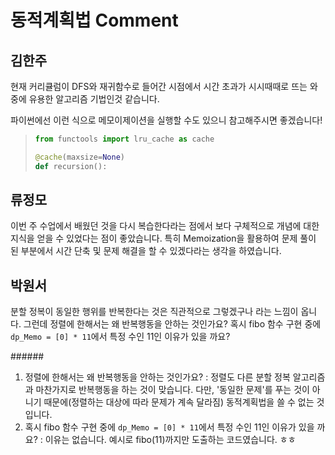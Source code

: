 # 동적계획법 Comment

## 김한주

현재 커리큘럼이 DFS와 재귀함수로 들어간 시점에서 시간 초과가 시시때때로 뜨는 와중에 유용한 알고리즘 기법인것 같습니다.  

파이썬에선 이런 식으로 메모이제이션을 실행할 수도 있으니 참고해주시면 좋겠습니다!
>```python
>from functools import lru_cache as cache
>
>@cache(maxsize=None)
> def recursion():
> ```

## 류정모

이번 주 수업에서 배웠던 것을 다시 복습한다라는 점에서 보다 구체적으로 개념에 대한 지식을 얻을 수 있었다는 점이 좋았습니다.
특히 Memoization을 활용하여 문제 풀이 된 부분에서 시간 단축 및 문제 해결을 할 수 있겠다라는 생각을 하였습니다.

## 박원서

분할 정복이 동일한 행위를 반복한다는 것은 직관적으로 그렇겠구나 라는 느낌이 옵니다. 그런데 정렬에 한해서는 왜 반복행동을 안하는 것인가요? 혹시 fibo 함수 구현 중에 `dp_Memo = [0] * 11`에서 특정 수인 11인 이유가 있을 까요?

###<ans>###
  1. 정렬에 한해서는 왜 반복행동을 안하는 것인가요?
     : 정렬도 다른 분할 정복 알고리즘과 마찬가지로 반복행동을 하는 것이 맞습니다.
       다만, '동일한 문제'를 푸는 것이 아니기 때문에(정렬하는 대상에 따라 문제가 계속 달라짐) 동적계획법을 쓸 수 없는 것입니다.
  2. 혹시 fibo 함수 구현 중에 `dp_Memo = [0] * 11`에서 특정 수인 11인 이유가 있을 까요?
     : 이유는 없습니다. 예시로 fibo(11)까지만 도출하는 코드였습니다. ㅎㅎ

